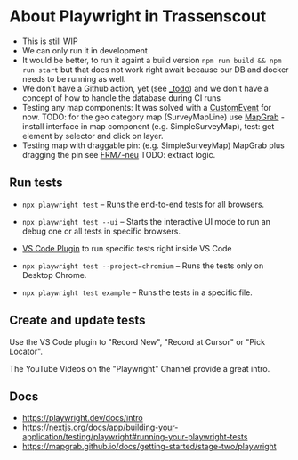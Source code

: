 # About Playwright in Trassenscout

- This is still WIP
- We can only run it in development
- It would be better, to run it againt a build version `npm run build && npm run start` but that does not work right await because our DB and docker needs to be running as well.
- We don't have a Github action, yet (see [\_todo](./_todo/)) and we don't have a concept of how to handle the database during CI runs
- Testing any map components: It was solved with a [CustomEvent](./_utils/customMapLoadedEvent.ts) for now. TODO: for the geo category map (SurveyMapLine) use [MapGrab](https://mapgrab.github.io/docs/getting-started/stage-two/playwright) - install interface in map component (e.g. SimpleSurveyMap), test: get element by selector and click on layer.
- Testing map with draggable pin: (e.g. SimpleSurveyMap) MapGrab plus dragging the pin see [FRM7-neu](./survey-frm7-neu.spec.ts) TODO: extract logic.

## Run tests

- `npx playwright test` – Runs the end-to-end tests for all browsers.

- `npx playwright test --ui` – Starts the interactive UI mode to run an debug one or all tests in specific browsers.

- [VS Code Plugin](https://marketplace.visualstudio.com/items?itemName=ms-playwright.playwright) to run specific tests right inside VS Code

- `npx playwright test --project=chromium` – Runs the tests only on Desktop Chrome.

- `npx playwright test example` – Runs the tests in a specific file.

## Create and update tests

Use the VS Code plugin to "Record New", "Record at Cursor" or "Pick Locator".

The YouTube Videos on the "Playwright" Channel provide a great intro.

## Docs

- https://playwright.dev/docs/intro
- https://nextjs.org/docs/app/building-your-application/testing/playwright#running-your-playwright-tests
- https://mapgrab.github.io/docs/getting-started/stage-two/playwright

